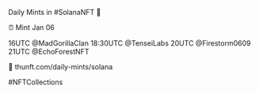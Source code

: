 Daily Mints in #SolanaNFT 🚀

⏰ Mint Jan 06

16UTC @MadGorillaClan
18:30UTC @TenseiLabs
20UTC @Firestorm0609
21UTC @EchoForestNFT

🔗 thunft.com/daily-mints/solana

#NFTCollections